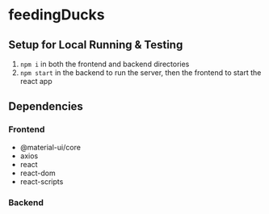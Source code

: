 # feedingDucks

## Setup for Local Running & Testing
1. `npm i` in both the frontend and backend directories
2. `npm start` in the backend to run the server, then the frontend to start the react app


## Dependencies

### Frontend
* @material-ui/core
* axios
* react
* react-dom
* react-scripts


### Backend
